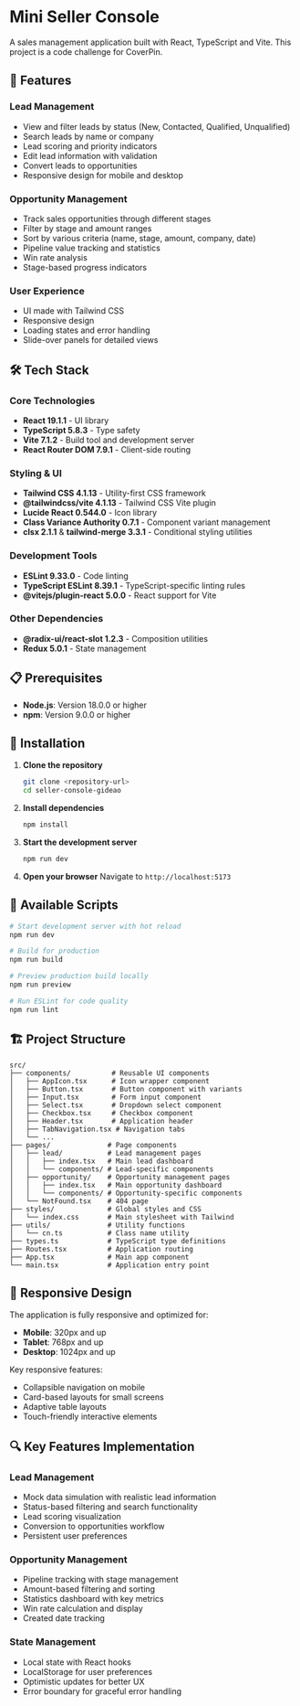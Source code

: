 # Mini Seller Console

A sales management application built with React, TypeScript and Vite. This project is a code challenge for CoverPin.

## 🚀 Features

### Lead Management
- View and filter leads by status (New, Contacted, Qualified, Unqualified)
- Search leads by name or company
- Lead scoring and priority indicators
- Edit lead information with validation
- Convert leads to opportunities
- Responsive design for mobile and desktop

### Opportunity Management
- Track sales opportunities through different stages
- Filter by stage and amount ranges
- Sort by various criteria (name, stage, amount, company, date)
- Pipeline value tracking and statistics
- Win rate analysis
- Stage-based progress indicators

### User Experience
- UI made with Tailwind CSS
- Responsive design
- Loading states and error handling
- Slide-over panels for detailed views

## 🛠 Tech Stack

### Core Technologies
- **React 19.1.1** - UI library
- **TypeScript 5.8.3** - Type safety
- **Vite 7.1.2** - Build tool and development server
- **React Router DOM 7.9.1** - Client-side routing

### Styling & UI
- **Tailwind CSS 4.1.13** - Utility-first CSS framework
- **@tailwindcss/vite 4.1.13** - Tailwind CSS Vite plugin
- **Lucide React 0.544.0** - Icon library
- **Class Variance Authority 0.7.1** - Component variant management
- **clsx 2.1.1** & **tailwind-merge 3.3.1** - Conditional styling utilities

### Development Tools
- **ESLint 9.33.0** - Code linting
- **TypeScript ESLint 8.39.1** - TypeScript-specific linting rules
- **@vitejs/plugin-react 5.0.0** - React support for Vite

### Other Dependencies
- **@radix-ui/react-slot 1.2.3** - Composition utilities
- **Redux 5.0.1** - State management

## 📋 Prerequisites

- **Node.js**: Version 18.0.0 or higher
- **npm**: Version 9.0.0 or higher

## 🔧 Installation

1. **Clone the repository**
   ```bash
   git clone <repository-url>
   cd seller-console-gideao
   ```

2. **Install dependencies**
   ```bash
   npm install
   ```

3. **Start the development server**
   ```bash
   npm run dev
   ```

4. **Open your browser**
   Navigate to `http://localhost:5173`

## 📜 Available Scripts

```bash
# Start development server with hot reload
npm run dev

# Build for production
npm run build

# Preview production build locally
npm run preview

# Run ESLint for code quality
npm run lint
```

## 🏗 Project Structure

```
src/
├── components/          # Reusable UI components
│   ├── AppIcon.tsx      # Icon wrapper component
│   ├── Button.tsx       # Button component with variants
│   ├── Input.tsx        # Form input component
│   ├── Select.tsx       # Dropdown select component
│   ├── Checkbox.tsx     # Checkbox component
│   ├── Header.tsx       # Application header
│   ├── TabNavigation.tsx # Navigation tabs
│   └── ...
├── pages/              # Page components
│   ├── lead/           # Lead management pages
│   │   ├── index.tsx   # Main lead dashboard
│   │   └── components/ # Lead-specific components
│   ├── opportunity/    # Opportunity management pages
│   │   ├── index.tsx   # Main opportunity dashboard
│   │   └── components/ # Opportunity-specific components
│   └── NotFound.tsx    # 404 page
├── styles/             # Global styles and CSS
│   └── index.css       # Main stylesheet with Tailwind
├── utils/              # Utility functions
│   └── cn.ts           # Class name utility
├── types.ts            # TypeScript type definitions
├── Routes.tsx          # Application routing
├── App.tsx             # Main app component
└── main.tsx            # Application entry point
```

## 📱 Responsive Design

The application is fully responsive and optimized for:
- **Mobile**: 320px and up
- **Tablet**: 768px and up
- **Desktop**: 1024px and up

Key responsive features:
- Collapsible navigation on mobile
- Card-based layouts for small screens
- Adaptive table layouts
- Touch-friendly interactive elements

## 🔍 Key Features Implementation

### Lead Management
- Mock data simulation with realistic lead information
- Status-based filtering and search functionality
- Lead scoring visualization
- Conversion to opportunities workflow
- Persistent user preferences

### Opportunity Management
- Pipeline tracking with stage management
- Amount-based filtering and sorting
- Statistics dashboard with key metrics
- Win rate calculation and display
- Created date tracking

### State Management
- Local state with React hooks
- LocalStorage for user preferences
- Optimistic updates for better UX
- Error boundary for graceful error handling
